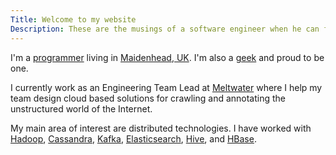 ```yaml
---
Title: Welcome to my website
Description: These are the musings of a software engineer when he can find some time
---
```


I'm a [programmer](https://xkcd.com/303/) living in [Maidenhead, UK](https://en.wikipedia.org/wiki/Maidenhead). I'm also
a [geek](https://xkcd.com/747/) and proud to be one.

I currently work as an Engineering Team Lead at [Meltwater](https://meltwater.com) where I help my team design cloud 
based solutions for crawling and annotating the unstructured world of the Internet.

My main area of interest are distributed technologies. I have worked with [Hadoop](http://hadoop.apache.org), [Cassandra](http://cassandra.apache.org), [Kafka](http://kafka.apache.org), [Elasticsearch](https://www.elastic.co/products/elasticsearch), [Hive](http://hive.apache.org), and [HBase]((http://hbase.apache.org),).